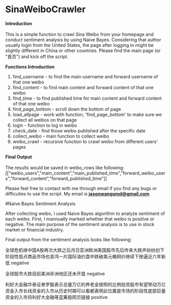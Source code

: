 # SinaWeiboCrawler
<b>Introduction</b><br></br>
This is a simple function to crawl Sina Weibo from your homepage and conduct sentiment analysis by using Naive Bayes. Considering that author usually login from the United States, the page after logging in might be slightly different in China or other countries. Please find the main page (or "首页") and kick off the script.

<b>Functions Introduction</b>

1. find_username - to find the main username and forward username of that one weibo
2. find_content - to find main content and forward content of that one weibo
3. find_time - to find published time for main content and forward content of that one weibo
4. find_page_bottom - scroll down the bottom of page
5. load_allpage - work with function, 'find_page_bottom' to make sure we collect all weibos on that page
6. login - function to log in weibo
7. check_date - find those weibo published after the specific date
8. collect_weibo - main function to collect weibo
9. weibo_crawl - recursive function to crawl weibo from different users' pages

<b>Final Output</b><br></br>
The results would be saved in weibo_rows like following: [["weibo_users","main_content","main_published_time","forward_weibo_users","forward_content","forward_published_time"]]

Please feel free to contact with me through email if you find any bugs or difficuties to use the script. My email is <b>jasonwangumd@gmail.com</b>


#Naive Bayes Sentiment Analysis

After collecting weibo, I used Naive Bayes algorithm to analyze sentiment of each weibo. First, I mannually marked whether that weibo is positive or negative. The main purpose of the sentiment analysis is to use in stock market or financial industry. 

Final output from the sentiment analysis looks like following:

全球危机继中国A股再次大跌之后月日亚洲欧洲美国股市先后传来大跌声纷纷创下阶段性低点商品市场也哀鸿一片国际油价盘中跌破美元桶铜价继续下挫逼近六年新低
negative

全球股市大跌目前美洲非洲地区还未开盘
negative

利好大金融华泰证券罗毅表示总量万亿的养老金按照的比例投资股市有望带动万亿资金入市长线资金的入市从历史时期可以看都表明此位置是市场的阶段性底部巨量资金的入市将利好大金融等蓝筹股网页链接
positive

